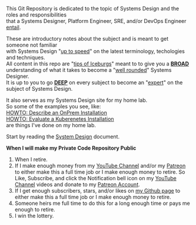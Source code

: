 This Git Repository is dedicated to the topic of Systems Design
and the roles and responsibilities<br> 
that a Systems Designer, Platform Engineer, SRE, and/or DevOps Engineer [entail](https://dictionary.cambridge.org/us/dictionary/english/entail).

These are introductory notes about the subject and is meant to get someone not familiar<br> 
with Systems Design "[up to speed](https://dictionary.cambridge.org/us/dictionary/english/up-to-speed)" on the latest terminology, techologies and techniques.<br>
All content in this repo are "[tips of Iceburgs](https://dictionary.cambridge.org/us/dictionary/english/tip-of-the-iceberg?q=the+tip+of+the+iceberg)" meant to to give you a [**BROAD**]()<br>
understanding of what it takes to become a "[well rounded](https://dictionary.cambridge.org/us/dictionary/english/well-rounded)" Systems Designer.<br>
It is up to you to go [**DEEP**]() on every subject to become an "[expert](https://dictionary.cambridge.org/us/dictionary/english/expert)" on the subject of Systems Design.<br>


It also serves as my Systems Design site for my home lab.<br>
So some of the examples you see, like:<br>
[HOWTO: Describe an OnPrem Installation]()<br>
[HOWTO: Evaluate a Kuberenetes Installation]()<br>
are things I've done on my home lab.

Start by reading the [System Design](https://github.com/Paul-J-Company/Systems-Design/blob/main/Systems-Design.md) document.<br>


**When I will make my Private Code Repository Public**
1) When I retire.<br>
2) If I make enough money from my [YouTube Channel](https://www.youtube.com/@PaulJCompany) and/or my [Patreon]() to either make this a full time job or I make enough money to retire. So Like, Subscribe, and click the Notification bell icon on my [YouTube Channel](https://www.youtube.com/@PaulJCompany) videos and donate to my [Patreon Account]().<br>
3) If I get enough subscribers, stars, and/or likes on [my Github page](https://github.com/Paul-J-Company/Systems-Design/edit/main/README.md) to either make this a full time job or I make enough money to retire.<br>
4) Someone heirs me full time to do this for a long enough time or pays me enough to retire.
5) I win the lottery.
